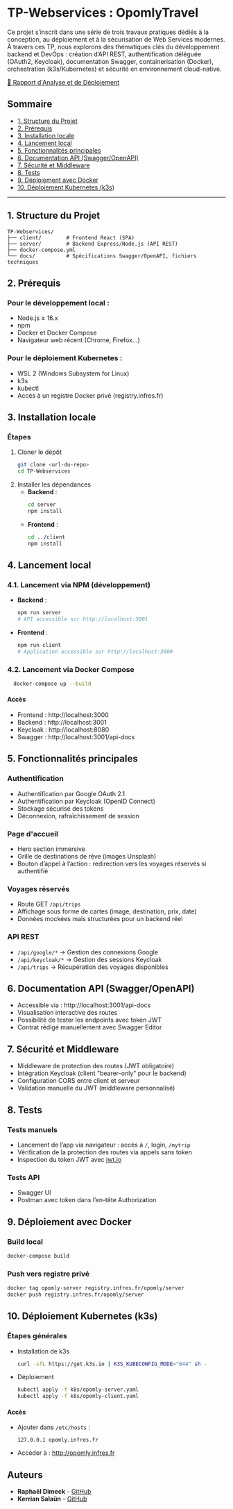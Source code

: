 # TP-Webservices : OpomlyTravel

Ce projet s’inscrit dans une série de trois travaux pratiques dédiés à la conception, au déploiement et à la sécurisation de Web Services modernes. À travers ces TP, nous explorons des thématiques clés du développement backend et DevOps : création d’API REST, authentification déléguée (OAuth2, Keycloak), documentation Swagger, containerisation (Docker), orchestration (k3s/Kubernetes) et sécurité en environnement cloud-native.

[📄 Rapport d'Analyse et de Déploiement](./Rapport%20d'Analyse%20et%20de%20D%C3%A9ploiement%20-%20TP%20Webservices.pdf)


## Sommaire
- [1. Structure du Projet](#structure-du-projet)
- [2. Prérequis](#prérequis)
- [3. Installation locale](#installation-locale)
- [4. Lancement local](#lancement-local)
- [5. Fonctionnalités principales](#fonctionnalités-principales)
- [6. Documentation API (Swagger/OpenAPI)](#documentation-api-swaggeropenapi)
- [7. Sécurité et Middleware](#sécurité-et-middleware)
- [8. Tests](#tests)
- [9. Déploiement avec Docker](#déploiement-avec-docker)
- [10. Déploiement Kubernetes (k3s)](#déploiement-kubernetes-k3s)

---

## 1. Structure du Projet

```
TP-Webservices/
├── client/        # Frontend React (SPA)
├── server/        # Backend Express/Node.js (API REST)
├── docker-compose.yml
└── docs/          # Spécifications Swagger/OpenAPI, fichiers techniques
```

## 2. Prérequis

### Pour le développement local :
- Node.js ≥ 16.x
- npm
- Docker et Docker Compose
- Navigateur web récent (Chrome, Firefox…)

### Pour le déploiement Kubernetes :
- WSL 2 (Windows Subsystem for Linux)
- k3s
- kubectl
- Accès à un registre Docker privé (registry.infres.fr)

## 3. Installation locale

### Étapes
1. Cloner le dépôt
   ```bash
   git clone <url-du-repo>
   cd TP-Webservices
   ```
2. Installer les dépendances
   - **Backend** :
     ```bash
     cd server
     npm install
     ```
   - **Frontend** :
     ```bash
     cd ../client
     npm install
     ```

## 4. Lancement local

### 4.1. Lancement via NPM (développement)
- **Backend** :
  ```bash
  npm run server
  # API accessible sur http://localhost:3001
  ```
- **Frontend** :
  ```bash
  npm run client
  # Application accessible sur http://localhost:3000
  ```

### 4.2. Lancement via Docker Compose
```bash
  docker-compose up --build
```

#### Accès
- Frontend : http://localhost:3000
- Backend : http://localhost:3001
- Keycloak : http://localhost:8080
- Swagger : http://localhost:3001/api-docs

## 5. Fonctionnalités principales

### Authentification
- Authentification par Google OAuth 2.1
- Authentification par Keycloak (OpenID Connect)
- Stockage sécurisé des tokens
- Déconnexion, rafraîchissement de session

### Page d'accueil
- Hero section immersive
- Grille de destinations de rêve (images Unsplash)
- Bouton d’appel à l’action : redirection vers les voyages réservés si authentifié

### Voyages réservés
- Route GET `/api/trips`
- Affichage sous forme de cartes (image, destination, prix, date)
- Données mockées mais structurées pour un backend réel

### API REST
- `/api/google/*` → Gestion des connexions Google
- `/api/keycloak/*` → Gestion des sessions Keycloak
- `/api/trips` → Récupération des voyages disponibles

## 6. Documentation API (Swagger/OpenAPI)
- Accessible via : http://localhost:3001/api-docs
- Visualisation interactive des routes
- Possibilité de tester les endpoints avec token JWT
- Contrat rédigé manuellement avec Swagger Editor

## 7. Sécurité et Middleware
- Middleware de protection des routes (JWT obligatoire)
- Intégration Keycloak (client "bearer-only" pour le backend)
- Configuration CORS entre client et serveur
- Validation manuelle du JWT (middleware personnalisé)

## 8. Tests

### Tests manuels
- Lancement de l’app via navigateur : accès à `/`, login, `/mytrip`
- Vérification de la protection des routes via appels sans token
- Inspection du token JWT avec [jwt.io](https://jwt.io)

### Tests API
- Swagger UI
- Postman avec token dans l’en-tête Authorization

## 9. Déploiement avec Docker

### Build local
```bash
docker-compose build
```

### Push vers registre privé
```bash
docker tag opomly-server registry.infres.fr/opomly/server
docker push registry.infres.fr/opomly/server
```

## 10. Déploiement Kubernetes (k3s)

### Étapes générales
- Installation de k3s
  ```bash
  curl -sfL https://get.k3s.io | K3S_KUBECONFIG_MODE="644" sh -
  ```
- Déploiement
  ```bash
  kubectl apply -f k8s/opomly-server.yaml
  kubectl apply -f k8s/opomly-client.yaml
  ```

#### Accès
- Ajouter dans `/etc/hosts` :
  ```
  127.0.0.1 opomly.infres.fr
  ```
- Accéder à : http://opomly.infres.fr

## Auteurs
- **Raphaël Dimeck** - [GitHub](https://github.com/Raphael-dim)
- **Kerrian Salaün** - [GitHub](https://github.com/KerrianS)
